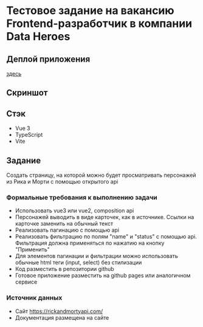 # Тестовое задание на вакансию Frontend-разработчик в компании Data Heroes

## Деплой приложения
[здесь]()

## Скриншот

## Стэк
- Vue 3
- TypeScript
- Vite

## Задание
Создать страницу, на которой можно будет просматривать персонажей из Рика и Морти с помощью открытого api

### Формальные требования к выполнению задачи
- Использовать vue3 или vue2, composition api
- Персонажей выводить в виде карточек, как в источнике. Ссылки на карточке заменить на обычный текст
- Реализовать пагинацию с помощью api
- Реализовать фильтрацию по полям "name" и "status" с помощью api. Фильтрация должна применяться по нажатию на кнопку "Применить"
- Для элементов пагинации и фильтрации можно использовать обычные html теги (input, select) без стилизации
- Код разместить в репозитории github
- Готовое приложение разместить на github pages или аналогичном сервисе
### Источник данных
- Сайт https://rickandmortyapi.com/
- Документация размещена на сайте